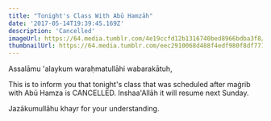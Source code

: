 ```yaml
---
title: "Tonight's Class With Abū Hamzāh"
date: '2017-05-14T19:39:45.169Z'
description: 'Cancelled'
imageUrl: https://64.media.tumblr.com/4e19ccfd12b1316740bed8966bdba3f8/tumblr_mowt6nkCnc1sqvj24o1_640.jpg
thumbnailUrl: https://64.media.tumblr.com/eec2910068d488f4edf980f8df771645/tumblr_otk8orYOAb1vc56uho1_1280.png
---
```


Assalāmu 'alaykum waraḥmatullāhi wabarakātuh,

This is to inform you that tonight's class that was scheduled after maġrib with Abū Hamza is CANCELLED. Inshaa'Allāh it will resume next Sunday.

Jazākumullāhu khayr for your understanding.
